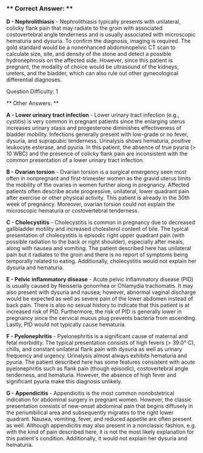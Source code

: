 ### ** Correct Answer: **

**D - Nephrolithiasis** - Nephrolithiasis typically presents with unilateral, colicky flank pain that may radiate to the groin with associated costovertebral angle tenderness and is usually associated with microscopic hematuria and dysuria. To confirm the diagnosis, imaging is required. The gold standard would be a nonenhanced abdominopelvic CT scan to calculate size, site, and density of the stone and detect a possible hydronephrosis on the affected side. However, since this patient is pregnant, the modality of choice would be ultrasound of the kidneys, ureters, and the bladder, which can also rule out other gynecological differential diagnoses.

Question Difficulty: 1

** Other Answers: **

**A - Lower urinary tract infection** - Lower urinary tract infection (e.g., cystitis) is very common in pregnant patients since the enlarging uterus increases urinary stasis and progesterone diminishes effectiveness of bladder mobility. Infections generally present with low-grade or no fever, dysuria, and suprapubic tenderness. Urinalysis shows hematuria, positive leukocyte esterase, and pyuria. In this patient, the absence of true pyuria (> 10 WBC) and the presence of colicky flank pain are inconsistent with the common presentation of a lower urinary tract infection.

**B - Ovarian torsion** - Ovarian torsion is a surgical emergency seen most often in nonpregnant and first-trimester women as the gravid uterus limits the mobility of the ovaries in women further along in pregnancy. Affected patients often describe acute progressive, unilateral, lower quadrant pain after exercise or other physical activity. This patient is already in the 30th week of pregnancy. Moreover, ovarian torsion could not explain the microscopic hematuria or costovertebral tenderness.

**C - Cholecystitis** - Cholecystitis is common in pregnancy due to decreased gallbladder motility and increased cholesterol content of bile. The typical presentation of cholecystitis is episodic right upper quadrant pain (with possible radiation to the back or right shoulder), especially after meals, along with nausea and vomiting. The patient described here has unilateral pain but it radiates to the groin and there is no report of symptoms being temporally related to eating. Additionally, cholecystitis would not explain her dysuria and hematuria.

**E - Pelvic inflammatory disease** - Acute pelvic inflammatory disease (PID) is usually caused by Neisseria gonorrhea or Chlamydia trachomatis. It may also present with dysuria and nausea; however, abnormal vaginal discharge would be expected as well as severe pain of the lower abdomen instead of back pain. There is also no sexual history to indicate that this patient is at increased risk of PID. Furthermore, the risk of PID is generally lower in pregnancy since the cervical mucus plug prevents bacteria from ascending. Lastly, PID would not typically cause hematuria.

**F - Pyelonephritis** - Pyelonephritis is a significant cause of maternal and fetal morbidity. The typical presentation consists of high fevers (> 39.0° C), chills, and constant unilateral flank pain with dysuria as well as urinary frequency and urgency. Urinalysis almost always exhibits hematuria and pyuria. The patient described here has some features consistent with acute pyelonephritis such as flank pain (though episodic), costovertebral angle tenderness, and hematuria. However, the absence of high fever and significant pyuria make this diagnosis unlikely.

**G - Appendicitis** - Appendicitis is the most common nonobstetrical indication for abdominal surgery in pregnant women. However, the classic presentation consists of new-onset abdominal pain that begins diffusely in the periumbilical area and subsequently migrates to the right lower quadrant. Nausea, vomiting, fever, and reduced appetite are often present as well. Although appendicitis may also present in a nonclassic fashion, e.g. with the kind of pain described here, it is not the most likely explanation for this patient's condition. Additionally, it would not explain her dysuria and hematuria.

